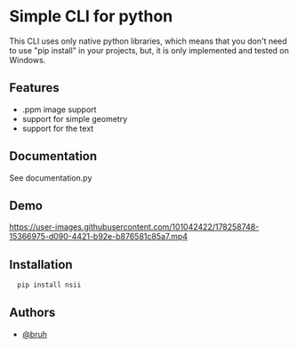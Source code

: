 
# Simple CLI for python

This CLI uses only native python libraries, which means that you don't need to use "pip install" in your projects, but, it is only implemented and tested on Windows.

## Features

- .ppm image support
- support for simple geometry
- support for the text

## Documentation

See documentation.py

## Demo

https://user-images.githubusercontent.com/101042422/178258748-15366975-d090-4421-b92e-b876581c85a7.mp4

## Installation

```bash
  pip install nsii
```

## Authors

- [@bruh](https://www.instagram.com/killianfrr/)